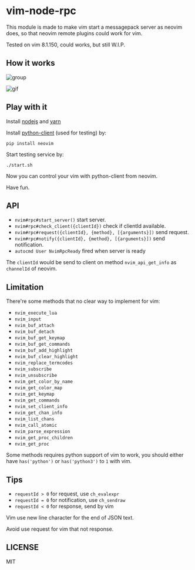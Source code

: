 # vim-node-rpc

This module is made to make vim start a messagepack server as neovim
does, so that neovim remote plugins could work for vim.

Tested on vim 8.1.150, could works, but still W.I.P.

## How it works

![group](https://user-images.githubusercontent.com/251450/43032696-d71ef922-8cef-11e8-9ecc-392b1fbc29ed.png)

![gif](https://pic3.zhimg.com/80/v2-1e44bac755aa8b6193520c7d56dd1857_hd.gif)

## Play with it

Install [nodejs](https://nodejs.org/en/download/) and [yarn](https://yarnpkg.com/en/docs/install)

Install [python-client](https://github.com/neovim/python-client) (used for testing) by:

    pip install neovim

Start testing service by:

    ./start.sh

Now you can control your vim with python-client from neovim.

Have fun.

## API

* `nvim#rpc#start_server()` start server.
* `nvim#rpc#check_client({clientId})` check if clientId available.
* `nvim#rpc#request({clientId}, {method}, [{arguments}])` send request.
* `nvim#rpc#notify({clientId}, {method}, [{arguments}])` send notification.
* `autocmd User NvimRpcReady` fired when server is ready

The `clientId` would be send to client on method `nvim_api_get_info` as
`channelId` of neovim.

## Limitation

There're some methods that no clear way to implement for vim:

* `nvim_execute_lua`
* `nvim_input`
* `nvim_buf_attach`
* `nvim_buf_detach`
* `nvim_buf_get_keymap`
* `nvim_buf_get_commands`
* `nvim_buf_add_highlight`
* `nvim_buf_clear_highlight`
* `nvim_replace_termcodes`
* `nvim_subscribe`
* `nvim_unsubscribe`
* `nvim_get_color_by_name`
* `nvim_get_color_map`
* `nvim_get_keymap`
* `nvim_get_commands`
* `nvim_set_client_info`
* `nvim_get_chan_info`
* `nvim_list_chans`
* `nvim_call_atomic`
* `nvim_parse_expression`
* `nvim_get_proc_children`
* `nvim_get_proc`

Some methods requires python support of vim to work, you should either have
`has('python')` or `has('python3')` to `1` with vim.

## Tips

* `requestId > 0` for request, use `ch_evalexpr`
* `requestId = 0` for notification, use `ch_sendraw`
* `requestId < 0` for response, send by vim

Vim use new line character for the end of JSON text.

Avoid use request for vim that not response.

## LICENSE

MIT
